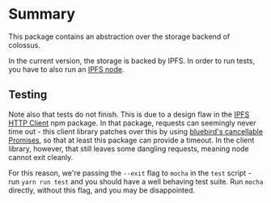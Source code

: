 # Summary

This package contains an abstraction over the storage backend of colossus.

In the current version, the storage is backed by IPFS. In order to run tests,
you have to also run an [IPFS node](https://dist.ipfs.io/#go-ipfs).

## Testing

Note also that tests do not finish. This is due to a design flaw in the
[IPFS HTTP Client](https://github.com/ipfs/js-ipfs-http-client/i) npm package.
In that package, requests can seemingly never time out - this client library
patches over this by using [bluebird's cancellable Promises](http://bluebirdjs.com/docs/api/cancellation.html),
so that at least this package can provide a timeout. In the client library,
however, that still leaves some dangling requests, meaning node cannot
exit cleanly.

For this reason, we're passing the `--exit` flag to `mocha` in the `test`
script - run `yarn run test` and you should have a well behaving test suite.
Run `mocha` directly, without this flag, and you may be disappointed.
